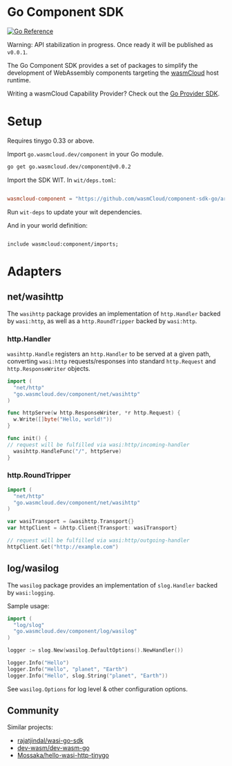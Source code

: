# Go Component SDK

[![Go Reference](https://pkg.go.dev/badge/go.wasmcloud.dev/component.svg)](https://pkg.go.dev/go.wasmcloud.dev/component)

Warning: API stabilization in progress. Once ready it will be published as `v0.0.1`.

The Go Component SDK provides a set of packages to simplify the development of WebAssembly components targeting the [wasmCloud](https://wasmcloud.com) host runtime.

Writing a wasmCloud Capability Provider? Check out the [Go Provider SDK](https://github.com/wasmCloud/provider-sdk-go).

# Setup

Requires tinygo 0.33 or above.

Import `go.wasmcloud.dev/component` in your Go module.

```bash
go get go.wasmcloud.dev/component@v0.0.2
```

Import the SDK WIT. In `wit/deps.toml`:

```toml

wasmcloud-component = "https://github.com/wasmCloud/component-sdk-go/archive/v0.0.2.tar.gz"

```

Run `wit-deps` to update your wit dependencies.

And in your world definition:

```

include wasmcloud:component/imports;

```

# Adapters

## net/wasihttp

The `wasihttp` package provides an implementation of `http.Handler` backed by `wasi:http`, as well as a `http.RoundTripper` backed by `wasi:http`.

### http.Handler

`wasihttp.Handle` registers an `http.Handler` to be served at a given path, converting `wasi:http` requests/responses into standard `http.Request` and `http.ResponseWriter` objects.

```go
import (
  "net/http"
  "go.wasmcloud.dev/component/net/wasihttp"
)

func httpServe(w http.ResponseWriter, *r http.Request) {
  w.Write([]byte("Hello, world!"))
}

func init() {
// request will be fulfilled via wasi:http/incoming-handler
  wasihttp.HandleFunc("/", httpServe)
}
```

### http.RoundTripper

```go
import (
  "net/http"
  "go.wasmcloud.dev/component/net/wasihttp"
)

var wasiTransport = &wasihttp.Transport{}
var httpClient = &http.Client{Transport: wasiTransport}

// request will be fulfilled via wasi:http/outgoing-handler
httpClient.Get("http://example.com")
```

## log/wasilog

The `wasilog` package provides an implementation of `slog.Handler` backed by `wasi:logging`.

Sample usage:

```go
import (
  "log/slog"
  "go.wasmcloud.dev/component/log/wasilog"
)

logger := slog.New(wasilog.DefaultOptions().NewHandler())

logger.Info("Hello")
logger.Info("Hello", "planet", "Earth")
logger.Info("Hello", slog.String("planet", "Earth"))
```

See `wasilog.Options` for log level & other configuration options.

## Community

Similar projects:

- [rajatjindal/wasi-go-sdk](https://github.com/rajatjindal/wasi-go-sdk)
- [dev-wasm/dev-wasm-go](https://github.com/dev-wasm/dev-wasm-go)
- [Mossaka/hello-wasi-http-tinygo](https://github.com/Mossaka/hello-wasi-http-tinygo)
